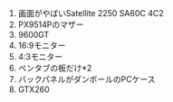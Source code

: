 1. 画面がやばいSatellite 2250 SA60C 4C2
2. PX9514Pのマザー
4. 9600GT
6. 16:9モニター
7. 4:3モニター
8. ペンタブの板だけ*2
9. バックパネルがダンボールのPCケース
10. GTX260
